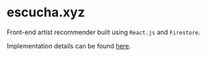 # escucha.xyz
Front-end artist recommender built using `React.js` and `Firestore`.

Implementation details can be found [here](https://www.gustavooliver.xyz/posts/2019/08/building-an-artist-recommender-part-ii.html).
